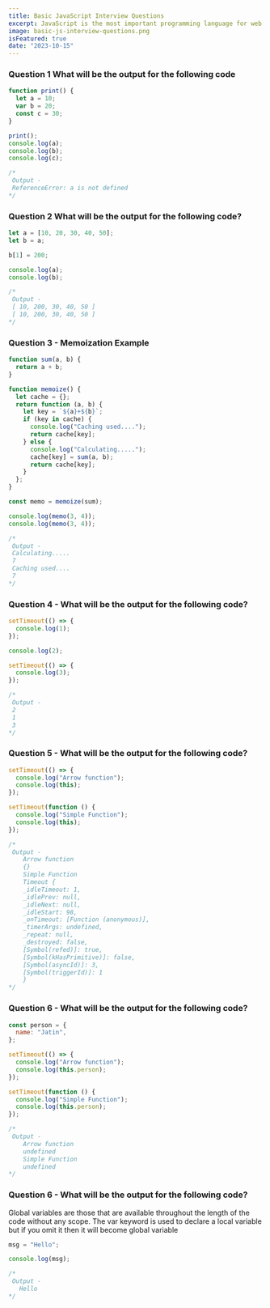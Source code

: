 ```yaml
---
title: Basic JavaScript Interview Questions
excerpt: JavaScript is the most important programming language for web development. You probably don't know it well enough!
image: basic-js-interview-questions.png
isFeatured: true
date: "2023-10-15"
---
```


### Question 1 What will be the output for the following code

```js
function print() {
  let a = 10;
  var b = 20;
  const c = 30;
}

print();
console.log(a);
console.log(b);
console.log(c);

/*
 Output -
 ReferenceError: a is not defined
*/
```

### Question 2 What will be the output for the following code?

```js
let a = [10, 20, 30, 40, 50];
let b = a;

b[1] = 200;

console.log(a);
console.log(b);

/*
 Output -
 [ 10, 200, 30, 40, 50 ]
 [ 10, 200, 30, 40, 50 ]
*/
```

### Question 3 - Memoization Example

```js
function sum(a, b) {
  return a + b;
}

function memoize() {
  let cache = {};
  return function (a, b) {
    let key = `${a}+${b}`;
    if (key in cache) {
      console.log("Caching used....");
      return cache[key];
    } else {
      console.log("Calculating.....");
      cache[key] = sum(a, b);
      return cache[key];
    }
  };
}

const memo = memoize(sum);

console.log(memo(3, 4));
console.log(memo(3, 4));

/*
 Output -
 Calculating.....
 7
 Caching used....
 7
*/
```

### Question 4 - What will be the output for the following code?

```js
setTimeout(() => {
  console.log(1);
});

console.log(2);

setTimeout(() => {
  console.log(3);
});

/*
 Output -
 2
 1
 3
*/
```

### Question 5 - What will be the output for the following code?

```js
setTimeout(() => {
  console.log("Arrow function");
  console.log(this);
});

setTimeout(function () {
  console.log("Simple Function");
  console.log(this);
});

/*
 Output -
    Arrow function
    {}
    Simple Function
    Timeout {
    _idleTimeout: 1,
    _idlePrev: null,
    _idleNext: null,
    _idleStart: 98,
    _onTimeout: [Function (anonymous)],
    _timerArgs: undefined,
    _repeat: null,
    _destroyed: false,
    [Symbol(refed)]: true,
    [Symbol(kHasPrimitive)]: false,
    [Symbol(asyncId)]: 3,
    [Symbol(triggerId)]: 1
    }
*/
```

### Question 6 - What will be the output for the following code?

```js
const person = {
  name: "Jatin",
};

setTimeout(() => {
  console.log("Arrow function");
  console.log(this.person);
});

setTimeout(function () {
  console.log("Simple Function");
  console.log(this.person);
});

/*
 Output -
    Arrow function
    undefined
    Simple Function
    undefined
*/
```

### Question 6 - What will be the output for the following code?

Global variables are those that are available throughout the length of the code without any scope. The var keyword is used to declare a local variable but if you omit it then it will become global variable

```js
msg = "Hello";

console.log(msg); 

/*
 Output -
   Hello
*/
```
